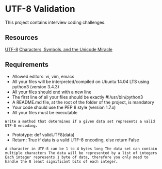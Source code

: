 # UTF-8 Validation

This project contains interview coding challenges.

## Resources
[UTF-8](https://en.wikipedia.org/wiki/UTF-8)
[Characters, Symbols, and the Unicode Miracle](https://github.com/sammykingx/alx-interview/blob/master/0x04-utf8_validation/youtube.com/watch?v=MijmeoH9LT4)


## Requirements

- Allowed editors: vi, vim, emacs
- All your files will be interpreted/compiled on Ubuntu 14.04 LTS using python3 (version 3.4.3)
- All your files should end with a new line
- The first line of all your files should be exactly #!/usr/bin/python3
- A README.md file, at the root of the folder of the project, is mandatory
- Your code should use the PEP 8 style (version 1.7.x)
- All your files must be executable

`Write a method that determines if a given data set represents a valid UTF-8 encoding.`

- Prototype: def validUTF8(data)
- Return: True if data is a valid UTF-8 encoding, else return False

`A character in UTF-8 can be 1 to 4 bytes long The data set can contain multiple characters The data will be represented by a list of integers Each integer represents 1 byte of data, therefore you only need to handle the 8 least significant bits of each integer.`
